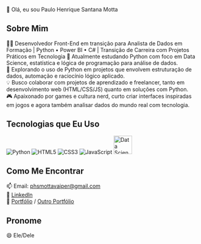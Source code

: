 👋 Olá, eu sou Paulo Henrique Santana Motta

## Sobre Mim  
👨‍💻 Desenvolvedor Front-End em transição para Analista de Dados em Formação | Python • Power BI • C# | Transição de Carreira com Projetos Práticos em Tecnologia
🌱 Atualmente estudando Python com foco em Data Science, estatística e lógica de programação para análise de dados.  
🚀 Explorando o uso de Python em projetos que envolvem estruturação de dados, automação e raciocínio lógico aplicado.  
💡 Busco colaborar com projetos de aprendizado e freelancer, tanto em desenvolvimento web (HTML/CSS/JS) quanto em soluções com Python.  
🎮 Apaixonado por games e cultura nerd, curto criar interfaces inspiradas em jogos e agora também analisar dados do mundo real com tecnologia.  

## Tecnologias que Eu Uso  
<p>  
  <img src="https://img.icons8.com/color/48/000000/python.png" alt="Python" />  
  <img src="https://img.icons8.com/color/48/000000/html-5.png" alt="HTML5" />  
  <img src="https://img.icons8.com/color/48/000000/css3.png" alt="CSS3" />  
  <img src="https://img.icons8.com/color/48/000000/javascript.png" alt="JavaScript" />  
  <img src="https://img.icons8.com/external-flaticons-lineal-color-flat-icons/64/null/external-data-science-agile-flaticons-lineal-color-flat-icons.png" alt="Data Science" width="48" />  
</p>

## Como Me Encontrar  
📫 Email: phsmottavaiper@gmail.com  
💼 [LinkedIn](https://www.linkedin.com/in/seu-usuario)  
🚀 [Portfólio](https://seu-portfolio.com) / [Outro Portfólio](https://outro-link.com)  

## Pronome  
😄 Ele/Dele  

